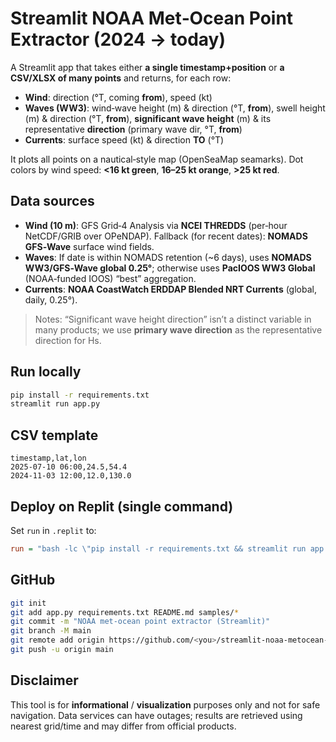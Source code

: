 # Streamlit NOAA Met‑Ocean Point Extractor (2024 → today)

A Streamlit app that takes either **a single timestamp+position** or **a CSV/XLSX of many points** and returns, for each row:

- **Wind**: direction (°T, coming **from**), speed (kt)
- **Waves (WW3)**: wind‑wave height (m) & direction (°T, **from**), swell height (m) & direction (°T, **from**), **significant wave height** (m) & its representative **direction** (primary wave dir, °T, **from**)
- **Currents**: surface speed (kt) & direction **TO** (°T)

It plots all points on a nautical‑style map (OpenSeaMap seamarks). Dot colors by wind speed: **<16 kt green**, **16–25 kt orange**, **>25 kt red**.

## Data sources

- **Wind (10 m)**: GFS Grid‑4 Analysis via **NCEI THREDDS** (per‑hour NetCDF/GRIB over OPeNDAP). Fallback (for recent dates): **NOMADS GFS‑Wave** surface wind fields.
- **Waves**: If date is within NOMADS retention (~6 days), uses **NOMADS WW3/GFS‑Wave global 0.25°**; otherwise uses **PacIOOS WW3 Global** (NOAA‑funded IOOS) “best” aggregation.
- **Currents**: **NOAA CoastWatch ERDDAP Blended NRT Currents** (global, daily, 0.25°).

> Notes: “Significant wave height direction” isn’t a distinct variable in many products; we use **primary wave direction** as the representative direction for Hs.

## Run locally

```bash
pip install -r requirements.txt
streamlit run app.py
```

## CSV template

```csv
timestamp,lat,lon
2025-07-10 06:00,24.5,54.4
2024-11-03 12:00,12.0,130.0
```

## Deploy on Replit (single command)

Set `run` in `.replit` to:
```ini
run = "bash -lc \"pip install -r requirements.txt && streamlit run app.py --server.port 8000 --server.address 0.0.0.0\""
```

## GitHub

```bash
git init
git add app.py requirements.txt README.md samples/*
git commit -m "NOAA met-ocean point extractor (Streamlit)"
git branch -M main
git remote add origin https://github.com/<you>/streamlit-noaa-metocean-app.git
git push -u origin main
```

## Disclaimer

This tool is for **informational** / **visualization** purposes only and not for safe navigation. Data services can have outages; results are retrieved using nearest grid/time and may differ from official products.
